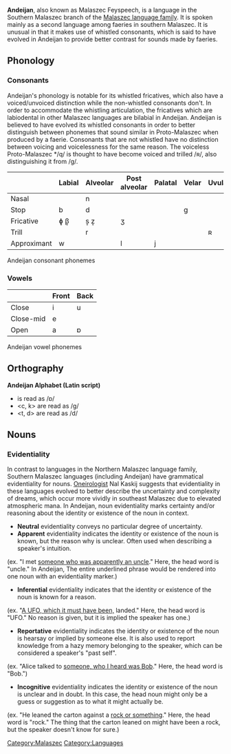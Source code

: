**Andeijan**, also known as Malaszec Feyspeech, is a language in the
Southern Malaszec branch of the [Malaszec language
family](Languages_in_Malaszec#Malaszec_language_family "wikilink"). It
is spoken mainly as a second language among faeries in southern
Malaszec. It is unusual in that it makes use of whistled consonants,
which is said to have evolved in Andeijan to provide better contrast for
sounds made by faeries.

## Phonology

### Consonants

Andeijan's phonology is notable for its whistled fricatives, which also
have a voiced/unvoiced distinction while the non-whistled consonants
don't. In order to accommodate the whistling articulation, the
fricatives which are labiodental in other Malaszec languages are
bilabial in Andeijan. Andeijan is believed to have evolved its whistled
consonants in order to better distinguish between phonemes that sound
similar in Proto-Malaszec when produced by a faerie. Consonants that are
not whistled have no distinction between voicing and voicelessness for
the same reason. The voiceless Proto-Malaszec \*/q/ is thought to have
become voiced and trilled /ʀ/, also distinguishing it from /g/.

|             | Labial | Alveolar | Post alveolar | Palatal | Velar | Uvular |
|-------------|--------|----------|---------------|---------|-------|--------|
| Nasal       |        | n        |               |         |       |        |
| Stop        | b      | d        |               |         | g     |        |
| Fricative   | ɸ͎ β͎    | s͎ z͎      | ʒ             |         |       |        |
| Trill       |        | r        |               |         |       | ʀ      |
| Approximant | w      |          | l             | j       |       |        |

Andeijan consonant phonemes

### Vowels

|           | Front | Back |
|-----------|-------|------|
| Close     | i     | u    |
| Close-mid | e     |      |
| Open      | a     | ɒ    |

Andeijan vowel phonemes

## Orthography

**Andeijan Alphabet (Latin script)**

- <o> is read as /ɒ/
- \<c, k\> are read as /g/
- \<t, d\> are read as /d/

## Nouns

### Evidentiality

In contrast to languages in the Northern Malaszec language family,
Southern Malaszec languages (including Andeijan) have grammatical
evidentiality for nouns. [Oneirologist](Oneirology "wikilink") Nal
Kaskij suggests that evidentiality in these languages evolved to better
describe the uncertainty and complexity of dreams, which occur more
vividly in southeast Malaszec due to elevated atmospheric mana. In
Andeijan, noun evidentiality marks certainty and/or reasoning about the
identity or existence of the noun in context.

- **Neutral** evidentiality conveys no particular degree of uncertainty.
- **Apparent** evidentiality indicates the identity or existence of the
  noun is known, but the reason why is unclear. Often used when
  describing a speaker's intuition.



(ex. "I met <u>someone who was apparently an uncle</u>." Here, the head
word is "uncle." In Andeijan, The entire underlined phrase would be
rendered into one noun with an evidentiality marker.)

- **Inferential** evidentiality indicates that the identity or existence
  of the noun is known for a reason.



(ex. "<u>A UFO, which it must have been,</u> landed." Here, the head
word is "UFO." No reason is given, but it is implied the speaker has
one.)

- **Reportative** evidentiality indicates the identity or existence of
  the noun is hearsay or implied by someone else. It is also used to
  report knowledge from a hazy memory belonging to the speaker, which
  can be considered a speaker's "past self".



(ex. "Alice talked to <u>someone, who I heard was Bob</u>." Here, the
head word is "Bob.")

- **Incognitive** evidentiality indicates the identity or existence of
  the noun is unclear and in doubt. In this case, the head noun might
  only be a guess or suggestion as to what it might actually be.



(ex. "He leaned the carton against a <u>rock or something</u>." Here,
the head word is "rock." The thing that the carton leaned on might have
been a rock, but the speaker doesn't know for sure.)

[Category:Malaszec](Category:Malaszec "wikilink")
[Category:Languages](Category:Languages "wikilink")